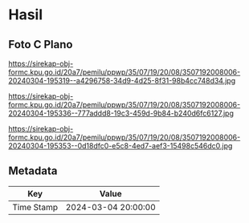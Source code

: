 # Hasil

## Foto C Plano

https://sirekap-obj-formc.kpu.go.id/20a7/pemilu/ppwp/35/07/19/20/08/3507192008006-20240304-195319--a4296758-34d9-4d25-8f31-98b4cc748d34.jpg

https://sirekap-obj-formc.kpu.go.id/20a7/pemilu/ppwp/35/07/19/20/08/3507192008006-20240304-195336--777addd8-19c3-459d-9b84-b240d6fc6127.jpg

https://sirekap-obj-formc.kpu.go.id/20a7/pemilu/ppwp/35/07/19/20/08/3507192008006-20240304-195353--0d18dfc0-e5c8-4ed7-aef3-15498c546dc0.jpg


## Metadata

| Key        | Value               |
| ---------- | ------------------- |
| Time Stamp | 2024-03-04 20:00:00 |



